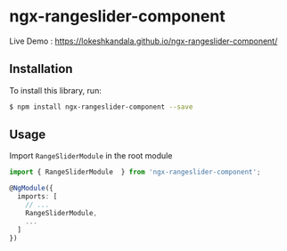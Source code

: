 # ngx-rangeslider-component

Live Demo : https://lokeshkandala.github.io/ngx-rangeslider-component/

## Installation

To install this library, run:

```bash
$ npm install ngx-rangeslider-component --save
```

## Usage

Import `RangeSliderModule` in the root module

```ts
import { RangeSliderModule  } from 'ngx-rangeslider-component';

@NgModule({
  imports: [
    // ...
    RangeSliderModule,
    ...
  ]
})
```

